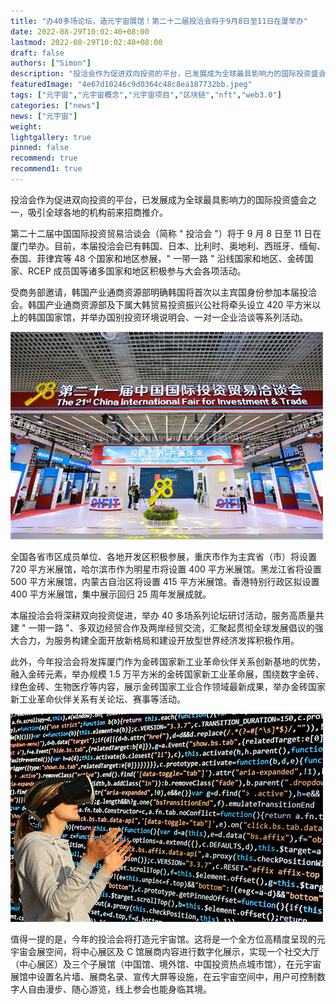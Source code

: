 ```yaml
---
title: "办40多场论坛，造元宇宙展馆！第二十二届投洽会将于9月8日至11日在厦举办"
date: 2022-08-29T10:02:40+08:00
lastmod: 2022-08-29T10:02:40+08:00
draft: false
authors: ["Simon"]
description: "投洽会作为促进双向投资的平台，已发展成为全球最具影响力的国际投资盛会之一，吸引全球各地的机构前来招商推介。第二十二届中国国际投资贸易洽谈会将于9月8日至11日在厦门举办。"
featuredImage: "4e67d10246c9d0364c48c8ea187732bb.jpeg"
tags: ["元宇宙","元宇宙概念","元宇宙项目","区块链","nft","web3.0"]
categories: ["news"]
news: ["元宇宙"]
weight: 
lightgallery: true
pinned: false
recommend: true
recommend1: true
---
```


投洽会作为促进双向投资的平台，已发展成为全球最具影响力的国际投资盛会之一，吸引全球各地的机构前来招商推介。

第二十二届中国国际投资贸易洽谈会（简称 " 投洽会 "）将于 9 月 8 日至 11 日在厦门举办。目前，本届投洽会已有韩国、日本、比利时、奥地利、西班牙、缅甸、泰国、菲律宾等 48 个国家和地区参展，" 一带一路 " 沿线国家和地区、金砖国家、RCEP 成员国等诸多国家和地区积极参与大会各项活动。

受商务部邀请，韩国产业通商资源部明确韩国将首次以主宾国身份参加本届投洽会。韩国产业通商资源部及下属大韩贸易投资振兴公社将牵头设立 420 平方米以上的韩国国家馆，并举办国别投资环境说明会、一对一企业洽谈等系列活动。

![配图](47d25457d51745684b1a252c1950547b.jpg)

全国各省市区成员单位、各地开发区积极参展，重庆市作为主宾省（市）将设置 720 平方米展馆，哈尔滨市作为明星市将设置 400 平方米展馆。黑龙江省将设置 500 平方米展馆，内蒙古自治区将设置 415 平方米展馆。香港特别行政区拟设置 400 平方米展馆，集中展示回归 25 周年发展成就。

本届投洽会将深耕双向投资促进，举办 40 多场系列论坛研讨活动，服务高质量共建 " 一带一路 "、多双边经贸合作及两岸经贸交流，汇聚起贯彻全球发展倡议的强大合力，为服务构建全面开放新格局和建设开放型世界经济发挥积极作用。

此外，今年投洽会将发挥厦门作为金砖国家新工业革命伙伴关系创新基地的优势，融入金砖元素，举办规模 1.5 万平方米的金砖国家新工业革命展，围绕数字金砖、绿色金砖、生物医疗等内容，展示金砖国家工业合作领域最新成果，举办金砖国家新工业革命伙伴关系有关论坛、赛事等活动。

![配图](cyber-glasses-1938449_1920.jpg)

值得一提的是，今年的投洽会将打造元宇宙馆。这将是一个全方位高精度呈现的元宇宙会展空间，将中心展区及 C 馆展商内容进行数字化展示，实现一个社交大厅（中心展区）及三个子展馆（中国馆、境外馆、中国投资热点城市馆），在元宇宙展馆中设置名片墙、展商名录、宣传大屏等设施，在云宇宙空间中，用户可控制数字人自由漫步、随心游览，线上参会也能身临其境。